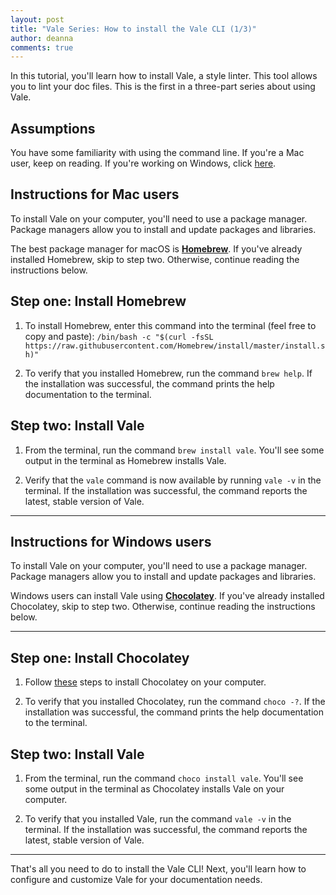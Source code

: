 ```yaml
---
layout: post
title: "Vale Series: How to install the Vale CLI (1/3)"
author: deanna
comments: true
---
```


In this tutorial, you'll learn how to install Vale, a style linter. This tool allows you to lint your doc files. This is the first in a three-part series about using Vale.

## Assumptions

You have some familiarity with using the command line. If you're a Mac user, keep on reading. If you're working on Windows, click [here](#instructions-for-windows-users).

## Instructions for Mac users

To install Vale on your computer, you'll need to use a package manager. Package managers allow you to install and update packages and libraries.

The best package manager for macOS is [**Homebrew**][Homebrew link]. If you've already installed Homebrew, skip to step two. Otherwise, continue reading the instructions below.


## Step one: Install Homebrew

1. To install Homebrew, enter this command into the terminal (feel free to copy and paste): `/bin/bash -c "$(curl -fsSL https://raw.githubusercontent.com/Homebrew/install/master/install.sh)"`

2. To verify that you installed Homebrew, run the command `brew help`. If the installation was successful, the command prints the help documentation to the terminal.

## Step two: Install Vale

1. From the terminal, run the command `brew install vale`. You'll see some output in the terminal as Homebrew installs Vale.

2. Verify that the `vale` command is now available by running `vale -v` in the terminal. If the installation was successful, the command reports the latest, stable version of Vale.

---

## Instructions for Windows users

To install Vale on your computer, you'll need to use a package manager. Package managers allow you to install and update packages and libraries.

Windows users can install Vale using [**Chocolatey**][Chocolatey link]. If you've already installed Chocolatey, skip to step two. Otherwise, continue reading the instructions below.

---

## Step one: Install Chocolatey

1. Follow [these](https://chocolatey.org/install) steps to install Chocolatey on your computer.

2. To verify that you installed Chocolatey, run the command `choco -?`. If the installation was successful, the command prints the help documentation to the terminal.

## Step two: Install Vale

1. From the terminal, run the command `choco install vale`. You'll see some output in the terminal as Chocolatey installs Vale on your computer.

2. To verify that you installed Vale, run the command `vale -v` in the terminal. If the installation was successful, the command reports the latest, stable version of Vale.

---

That's all you need to do to install the Vale CLI! Next, you'll learn how to configure and customize Vale for your documentation needs.

[Chocolatey link]: https://package.chocolatey.org/

[Homebrew link]: https://brew.sh/



